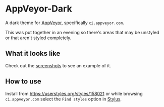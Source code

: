 # AppVeyor-Dark

A dark theme for [AppVeyor](https://appveyor.com), specifically `ci.appveyor.com`.

This was put together in an evening so there's areas that may be unstyled or that aren't styled completely.

## What it looks like

Check out the [screenshots](screenshots) to see an example of it.

## How to use

Install from https://userstyles.org/styles/158021 or while browsing `ci.appveyor.com` select the `Find styles` option in [Stylus](https://chrome.google.com/webstore/detail/stylus/clngdbkpkpeebahjckkjfobafhncgmne/).
